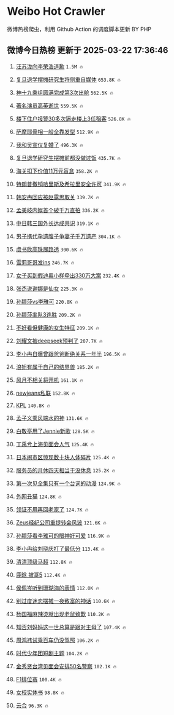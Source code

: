 # Weibo Hot Crawler 



微博热榜爬虫，利用 Github Action 的调度脚本更新 BY PHP 


## 微博今日热榜 更新于 2025-03-22 17:36:46 
1. [汪苏泷向李荣浩道歉](https://s.weibo.com/weibo?q=%23%E6%B1%AA%E8%8B%8F%E6%B3%B7%E5%90%91%E6%9D%8E%E8%8D%A3%E6%B5%A9%E9%81%93%E6%AD%89%23&t=31&band_rank=1&Refer=top) `1.5M 🔥` 

1. [复旦退学摆摊研究生将侧重自媒体](https://s.weibo.com/weibo?q=%23%E5%A4%8D%E6%97%A6%E9%80%80%E5%AD%A6%E6%91%86%E6%91%8A%E7%A0%94%E7%A9%B6%E7%94%9F%E5%B0%86%E4%BE%A7%E9%87%8D%E8%87%AA%E5%AA%92%E4%BD%93%23&t=31&band_rank=2&Refer=top) `653.8K 🔥` 

1. [神十九乘组圆满完成第3次出舱](https://s.weibo.com/weibo?q=%23%E7%A5%9E%E5%8D%81%E4%B9%9D%E4%B9%98%E7%BB%84%E5%9C%86%E6%BB%A1%E5%AE%8C%E6%88%90%E7%AC%AC3%E6%AC%A1%E5%87%BA%E8%88%B1%23&t=31&band_rank=3&Refer=top) `562.5K 🔥` 

1. [著名演员高英逝世](https://s.weibo.com/weibo?q=%23%E8%91%97%E5%90%8D%E6%BC%94%E5%91%98%E9%AB%98%E8%8B%B1%E9%80%9D%E4%B8%96%23&t=31&band_rank=4&Refer=top) `559.5K 🔥` 

1. [楼下住户报警30多次逼走楼上3任租客](https://s.weibo.com/weibo?q=%23%E6%A5%BC%E4%B8%8B%E4%BD%8F%E6%88%B7%E6%8A%A5%E8%AD%A630%E5%A4%9A%E6%AC%A1%E9%80%BC%E8%B5%B0%E6%A5%BC%E4%B8%8A3%E4%BB%BB%E7%A7%9F%E5%AE%A2%23&t=31&band_rank=5&Refer=top) `526.8K 🔥` 

1. [萨摩耶骨相一般全靠发型](https://s.weibo.com/weibo?q=%E8%90%A8%E6%91%A9%E8%80%B6%E9%AA%A8%E7%9B%B8%E4%B8%80%E8%88%AC%E5%85%A8%E9%9D%A0%E5%8F%91%E5%9E%8B&t=31&band_rank=6&Refer=top) `512.9K 🔥` 

1. [我和吴宣仪复婚了](https://s.weibo.com/weibo?q=%E6%88%91%E5%92%8C%E5%90%B4%E5%AE%A3%E4%BB%AA%E5%A4%8D%E5%A9%9A%E4%BA%86&t=31&band_rank=7&Refer=top) `496.3K 🔥` 

1. [复旦退学研究生摆摊前都没做过饭](https://s.weibo.com/weibo?q=%23%E5%A4%8D%E6%97%A6%E9%80%80%E5%AD%A6%E7%A0%94%E7%A9%B6%E7%94%9F%E6%91%86%E6%91%8A%E5%89%8D%E9%83%BD%E6%B2%A1%E5%81%9A%E8%BF%87%E9%A5%AD%23&t=31&band_rank=8&Refer=top) `435.7K 🔥` 

1. [海关扣下价值11万元盲盒](https://s.weibo.com/weibo?q=%23%E6%B5%B7%E5%85%B3%E6%89%A3%E4%B8%8B%E4%BB%B7%E5%80%BC11%E4%B8%87%E5%85%83%E7%9B%B2%E7%9B%92%23&t=31&band_rank=9&Refer=top) `358.2K 🔥` 

1. [特朗普撤销哈里斯及希拉里安全许可](https://s.weibo.com/weibo?q=%23%E7%89%B9%E6%9C%97%E6%99%AE%E6%92%A4%E9%94%80%E5%93%88%E9%87%8C%E6%96%AF%E5%8F%8A%E5%B8%8C%E6%8B%89%E9%87%8C%E5%AE%89%E5%85%A8%E8%AE%B8%E5%8F%AF%23&t=31&band_rank=10&Refer=top) `341.9K 🔥` 

1. [韩安冉回应被赵露思取关](https://s.weibo.com/weibo?q=%23%E9%9F%A9%E5%AE%89%E5%86%89%E5%9B%9E%E5%BA%94%E8%A2%AB%E8%B5%B5%E9%9C%B2%E6%80%9D%E5%8F%96%E5%85%B3%23&t=31&band_rank=11&Refer=top) `339.7K 🔥` 

1. [孟美岐内娱首个破千万直拍](https://s.weibo.com/weibo?q=%23%E5%AD%9F%E7%BE%8E%E5%B2%90%E5%86%85%E5%A8%B1%E9%A6%96%E4%B8%AA%E7%A0%B4%E5%8D%83%E4%B8%87%E7%9B%B4%E6%8B%8D%23&t=31&band_rank=12&Refer=top) `336.2K 🔥` 

1. [中日韩三国外长达成共识](https://s.weibo.com/weibo?q=%23%E4%B8%AD%E6%97%A5%E9%9F%A9%E4%B8%89%E5%9B%BD%E5%A4%96%E9%95%BF%E8%BE%BE%E6%88%90%E5%85%B1%E8%AF%86%23&t=31&band_rank=13&Refer=top) `319.1K 🔥` 

1. [男子携代孕遗腹子争妻子千万遗产](https://s.weibo.com/weibo?q=%23%E7%94%B7%E5%AD%90%E6%90%BA%E4%BB%A3%E5%AD%95%E9%81%97%E8%85%B9%E5%AD%90%E4%BA%89%E5%A6%BB%E5%AD%90%E5%8D%83%E4%B8%87%E9%81%97%E4%BA%A7%23&t=31&band_rank=14&Refer=top) `304.1K 🔥` 

1. [虞书欣高珠展路透](https://s.weibo.com/weibo?q=%23%E8%99%9E%E4%B9%A6%E6%AC%A3%E9%AB%98%E7%8F%A0%E5%B1%95%E8%B7%AF%E9%80%8F%23&t=31&band_rank=15&Refer=top) `300.6K 🔥` 

1. [雪莉哥哥发ins](https://s.weibo.com/weibo?q=%23%E9%9B%AA%E8%8E%89%E5%93%A5%E5%93%A5%E5%8F%91ins%23&t=31&band_rank=16&Refer=top) `246.7K 🔥` 

1. [女子买到假迪奥小样牵出330万大案](https://s.weibo.com/weibo?q=%23%E5%A5%B3%E5%AD%90%E4%B9%B0%E5%88%B0%E5%81%87%E8%BF%AA%E5%A5%A5%E5%B0%8F%E6%A0%B7%E7%89%B5%E5%87%BA330%E4%B8%87%E5%A4%A7%E6%A1%88%23&t=31&band_rank=17&Refer=top) `232.4K 🔥` 

1. [张杰说谢娜是仙女](https://s.weibo.com/weibo?q=%23%E5%BC%A0%E6%9D%B0%E8%AF%B4%E8%B0%A2%E5%A8%9C%E6%98%AF%E4%BB%99%E5%A5%B3%23&t=31&band_rank=18&Refer=top) `225.3K 🔥` 

1. [孙颖莎vs李雅可](https://s.weibo.com/weibo?q=%23%E5%AD%99%E9%A2%96%E8%8E%8Evs%E6%9D%8E%E9%9B%85%E5%8F%AF%23&t=31&band_rank=19&Refer=top) `220.8K 🔥` 

1. [孙颖莎率队3连胜](https://s.weibo.com/weibo?q=%23%E5%AD%99%E9%A2%96%E8%8E%8E%E7%8E%87%E9%98%9F3%E8%BF%9E%E8%83%9C%23&t=31&band_rank=20&Refer=top) `209.2K 🔥` 

1. [不好看但健康的女生特征](https://s.weibo.com/weibo?q=%E4%B8%8D%E5%A5%BD%E7%9C%8B%E4%BD%86%E5%81%A5%E5%BA%B7%E7%9A%84%E5%A5%B3%E7%94%9F%E7%89%B9%E5%BE%81&t=31&band_rank=21&Refer=top) `209.1K 🔥` 

1. [刘耀文被deepseek预判了](https://s.weibo.com/weibo?q=%E5%88%98%E8%80%80%E6%96%87%E8%A2%ABdeepseek%E9%A2%84%E5%88%A4%E4%BA%86&t=31&band_rank=22&Refer=top) `207.7K 🔥` 

1. [李小冉自曝曾跟爸爸断绝关系一年半](https://s.weibo.com/weibo?q=%E6%9D%8E%E5%B0%8F%E5%86%89%E8%87%AA%E6%9B%9D%E6%9B%BE%E8%B7%9F%E7%88%B8%E7%88%B8%E6%96%AD%E7%BB%9D%E5%85%B3%E7%B3%BB%E4%B8%80%E5%B9%B4%E5%8D%8A&t=31&band_rank=23&Refer=top) `196.5K 🔥` 

1. [浪姐有属于自己的结界兽](https://s.weibo.com/weibo?q=%E6%B5%AA%E5%A7%90%E6%9C%89%E5%B1%9E%E4%BA%8E%E8%87%AA%E5%B7%B1%E7%9A%84%E7%BB%93%E7%95%8C%E5%85%BD&t=31&band_rank=24&Refer=top) `185.2K 🔥` 

1. [风月不相关将开机](https://s.weibo.com/weibo?q=%23%E9%A3%8E%E6%9C%88%E4%B8%8D%E7%9B%B8%E5%85%B3%E5%B0%86%E5%BC%80%E6%9C%BA%23&t=31&band_rank=25&Refer=top) `161.1K 🔥` 

1. [newjeans私联](https://s.weibo.com/weibo?q=%23newjeans%E7%A7%81%E8%81%94%23&t=31&band_rank=26&Refer=top) `152.8K 🔥` 

1. [KPL](https://s.weibo.com/weibo?q=KPL&t=31&band_rank=27&Refer=top) `140.8K 🔥` 

1. [孟子义乘风端水的神](https://s.weibo.com/weibo?q=%23%E5%AD%9F%E5%AD%90%E4%B9%89%E4%B9%98%E9%A3%8E%E7%AB%AF%E6%B0%B4%E7%9A%84%E7%A5%9E%23&t=31&band_rank=28&Refer=top) `131.6K 🔥` 

1. [白敬亭用了Jennie新歌](https://s.weibo.com/weibo?q=%23%E7%99%BD%E6%95%AC%E4%BA%AD%E7%94%A8%E4%BA%86Jennie%E6%96%B0%E6%AD%8C%23&t=31&band_rank=29&Refer=top) `128.5K 🔥` 

1. [丁禹兮上海见面会人气](https://s.weibo.com/weibo?q=%23%E4%B8%81%E7%A6%B9%E5%85%AE%E4%B8%8A%E6%B5%B7%E8%A7%81%E9%9D%A2%E4%BC%9A%E4%BA%BA%E6%B0%94%23&t=31&band_rank=30&Refer=top) `125.4K 🔥` 

1. [日本闹市区惊现数十块人体碎片](https://s.weibo.com/weibo?q=%23%E6%97%A5%E6%9C%AC%E9%97%B9%E5%B8%82%E5%8C%BA%E6%83%8A%E7%8E%B0%E6%95%B0%E5%8D%81%E5%9D%97%E4%BA%BA%E4%BD%93%E7%A2%8E%E7%89%87%23&t=31&band_rank=31&Refer=top) `125.4K 🔥` 

1. [服务员的月休四天相当于没休息](https://s.weibo.com/weibo?q=%23%E6%9C%8D%E5%8A%A1%E5%91%98%E7%9A%84%E6%9C%88%E4%BC%91%E5%9B%9B%E5%A4%A9%E7%9B%B8%E5%BD%93%E4%BA%8E%E6%B2%A1%E4%BC%91%E6%81%AF%23&t=31&band_rank=32&Refer=top) `125.2K 🔥` 

1. [第一次见全集只有一个台词的动漫](https://s.weibo.com/weibo?q=%E7%AC%AC%E4%B8%80%E6%AC%A1%E8%A7%81%E5%85%A8%E9%9B%86%E5%8F%AA%E6%9C%89%E4%B8%80%E4%B8%AA%E5%8F%B0%E8%AF%8D%E7%9A%84%E5%8A%A8%E6%BC%AB&t=31&band_rank=33&Refer=top) `124.9K 🔥` 

1. [外网丑猫](https://s.weibo.com/weibo?q=%E5%A4%96%E7%BD%91%E4%B8%91%E7%8C%AB&t=31&band_rank=34&Refer=top) `124.8K 🔥` 

1. [领证不用再回老家了](https://s.weibo.com/weibo?q=%23%E9%A2%86%E8%AF%81%E4%B8%8D%E7%94%A8%E5%86%8D%E5%9B%9E%E8%80%81%E5%AE%B6%E4%BA%86%23&t=31&band_rank=35&Refer=top) `124.7K 🔥` 

1. [Zeus经纪公司重提转会风波](https://s.weibo.com/weibo?q=%23Zeus%E7%BB%8F%E7%BA%AA%E5%85%AC%E5%8F%B8%E9%87%8D%E6%8F%90%E8%BD%AC%E4%BC%9A%E9%A3%8E%E6%B3%A2%23&t=31&band_rank=36&Refer=top) `121.6K 🔥` 

1. [孙颖莎看李雅可的眼神好可爱](https://s.weibo.com/weibo?q=%E5%AD%99%E9%A2%96%E8%8E%8E%E7%9C%8B%E6%9D%8E%E9%9B%85%E5%8F%AF%E7%9A%84%E7%9C%BC%E7%A5%9E%E5%A5%BD%E5%8F%AF%E7%88%B1&t=31&band_rank=37&Refer=top) `116.9K 🔥` 

1. [李小冉给刘晓庆打了最低分](https://s.weibo.com/weibo?q=%E6%9D%8E%E5%B0%8F%E5%86%89%E7%BB%99%E5%88%98%E6%99%93%E5%BA%86%E6%89%93%E4%BA%86%E6%9C%80%E4%BD%8E%E5%88%86&t=31&band_rank=38&Refer=top) `113.4K 🔥` 

1. [清清顶级马超](https://s.weibo.com/weibo?q=%23%E6%B8%85%E6%B8%85%E9%A1%B6%E7%BA%A7%E9%A9%AC%E8%B6%85%23&t=31&band_rank=39&Refer=top) `112.8K 🔥` 

1. [鹿晗 披哥5](https://s.weibo.com/weibo?q=%E9%B9%BF%E6%99%97%20%E6%8A%AB%E5%93%A55&t=31&band_rank=40&Refer=top) `112.4K 🔥` 

1. [侯佩岑听到珊瑚海的表情](https://s.weibo.com/weibo?q=%23%E4%BE%AF%E4%BD%A9%E5%B2%91%E5%90%AC%E5%88%B0%E7%8F%8A%E7%91%9A%E6%B5%B7%E7%9A%84%E8%A1%A8%E6%83%85%23&t=31&band_rank=41&Refer=top) `112.0K 🔥` 

1. [别过度迷恋摆摊一夜致富的神话](https://s.weibo.com/weibo?q=%23%E5%88%AB%E8%BF%87%E5%BA%A6%E8%BF%B7%E6%81%8B%E6%91%86%E6%91%8A%E4%B8%80%E5%A4%9C%E8%87%B4%E5%AF%8C%E7%9A%84%E7%A5%9E%E8%AF%9D%23&t=31&band_rank=42&Refer=top) `110.6K 🔥` 

1. [杨国福麻辣烫就出现老鼠致歉](https://s.weibo.com/weibo?q=%23%E6%9D%A8%E5%9B%BD%E7%A6%8F%E9%BA%BB%E8%BE%A3%E7%83%AB%E5%B0%B1%E5%87%BA%E7%8E%B0%E8%80%81%E9%BC%A0%E8%87%B4%E6%AD%89%23&t=31&band_rank=43&Refer=top) `110.2K 🔥` 

1. [知否刘妈妈这一世总算是跟对主母了](https://s.weibo.com/weibo?q=%E7%9F%A5%E5%90%A6%E5%88%98%E5%A6%88%E5%A6%88%E8%BF%99%E4%B8%80%E4%B8%96%E6%80%BB%E7%AE%97%E6%98%AF%E8%B7%9F%E5%AF%B9%E4%B8%BB%E6%AF%8D%E4%BA%86&t=31&band_rank=44&Refer=top) `107.4K 🔥` 

1. [周鸿祎试乘百车仍没驾照](https://s.weibo.com/weibo?q=%23%E5%91%A8%E9%B8%BF%E7%A5%8E%E8%AF%95%E4%B9%98%E7%99%BE%E8%BD%A6%E4%BB%8D%E6%B2%A1%E9%A9%BE%E7%85%A7%23&t=31&band_rank=45&Refer=top) `106.2K 🔥` 

1. [时代少年团短剧主题](https://s.weibo.com/weibo?q=%23%E6%97%B6%E4%BB%A3%E5%B0%91%E5%B9%B4%E5%9B%A2%E7%9F%AD%E5%89%A7%E4%B8%BB%E9%A2%98%23&t=31&band_rank=46&Refer=top) `104.2K 🔥` 

1. [金秀贤台湾见面会安排50名警察](https://s.weibo.com/weibo?q=%23%E9%87%91%E7%A7%80%E8%B4%A4%E5%8F%B0%E6%B9%BE%E8%A7%81%E9%9D%A2%E4%BC%9A%E5%AE%89%E6%8E%9250%E5%90%8D%E8%AD%A6%E5%AF%9F%23&t=31&band_rank=47&Refer=top) `102.1K 🔥` 

1. [F1排位赛](https://s.weibo.com/weibo?q=F1%E6%8E%92%E4%BD%8D%E8%B5%9B&t=31&band_rank=48&Refer=top) `100.4K 🔥` 

1. [女校实体书](https://s.weibo.com/weibo?q=%E5%A5%B3%E6%A0%A1%E5%AE%9E%E4%BD%93%E4%B9%A6&t=31&band_rank=49&Refer=top) `98.8K 🔥` 

1. [云合](https://s.weibo.com/weibo?q=%E4%BA%91%E5%90%88&t=31&band_rank=50&Refer=top) `96.3K 🔥` 

